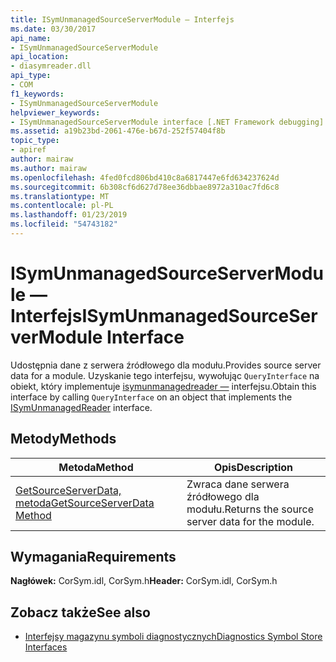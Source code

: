 ```yaml
---
title: ISymUnmanagedSourceServerModule — Interfejs
ms.date: 03/30/2017
api_name:
- ISymUnmanagedSourceServerModule
api_location:
- diasymreader.dll
api_type:
- COM
f1_keywords:
- ISymUnmanagedSourceServerModule
helpviewer_keywords:
- ISymUnmanagedSourceServerModule interface [.NET Framework debugging]
ms.assetid: a19b23bd-2061-476e-b67d-252f57404f8b
topic_type:
- apiref
author: mairaw
ms.author: mairaw
ms.openlocfilehash: 4fed0fcd806bd410c8a6817447e6fd634237624d
ms.sourcegitcommit: 6b308cf6d627d78ee36dbbae8972a310ac7fd6c8
ms.translationtype: MT
ms.contentlocale: pl-PL
ms.lasthandoff: 01/23/2019
ms.locfileid: "54743182"
---
```

# <a name="isymunmanagedsourceservermodule-interface"></a><span data-ttu-id="9227a-102">ISymUnmanagedSourceServerModule — Interfejs</span><span class="sxs-lookup"><span data-stu-id="9227a-102">ISymUnmanagedSourceServerModule Interface</span></span>
<span data-ttu-id="9227a-103">Udostępnia dane z serwera źródłowego dla modułu.</span><span class="sxs-lookup"><span data-stu-id="9227a-103">Provides source server data for a module.</span></span> <span data-ttu-id="9227a-104">Uzyskanie tego interfejsu, wywołując `QueryInterface` na obiekt, który implementuje [isymunmanagedreader —](../../../../docs/framework/unmanaged-api/diagnostics/isymunmanagedreader-interface.md) interfejsu.</span><span class="sxs-lookup"><span data-stu-id="9227a-104">Obtain this interface by calling `QueryInterface` on an object that implements the [ISymUnmanagedReader](../../../../docs/framework/unmanaged-api/diagnostics/isymunmanagedreader-interface.md) interface.</span></span>  
  
## <a name="methods"></a><span data-ttu-id="9227a-105">Metody</span><span class="sxs-lookup"><span data-stu-id="9227a-105">Methods</span></span>  
  
|<span data-ttu-id="9227a-106">Metoda</span><span class="sxs-lookup"><span data-stu-id="9227a-106">Method</span></span>|<span data-ttu-id="9227a-107">Opis</span><span class="sxs-lookup"><span data-stu-id="9227a-107">Description</span></span>|  
|------------|-----------------|  
|[<span data-ttu-id="9227a-108">GetSourceServerData, metoda</span><span class="sxs-lookup"><span data-stu-id="9227a-108">GetSourceServerData Method</span></span>](../../../../docs/framework/unmanaged-api/diagnostics/isymunmanagedsourceservermodule-getsourceserverdata-method.md)|<span data-ttu-id="9227a-109">Zwraca dane serwera źródłowego dla modułu.</span><span class="sxs-lookup"><span data-stu-id="9227a-109">Returns the source server data for the module.</span></span>|  
  
## <a name="requirements"></a><span data-ttu-id="9227a-110">Wymagania</span><span class="sxs-lookup"><span data-stu-id="9227a-110">Requirements</span></span>  
 <span data-ttu-id="9227a-111">**Nagłówek:** CorSym.idl, CorSym.h</span><span class="sxs-lookup"><span data-stu-id="9227a-111">**Header:** CorSym.idl, CorSym.h</span></span>  
  
## <a name="see-also"></a><span data-ttu-id="9227a-112">Zobacz także</span><span class="sxs-lookup"><span data-stu-id="9227a-112">See also</span></span>
- [<span data-ttu-id="9227a-113">Interfejsy magazynu symboli diagnostycznych</span><span class="sxs-lookup"><span data-stu-id="9227a-113">Diagnostics Symbol Store Interfaces</span></span>](../../../../docs/framework/unmanaged-api/diagnostics/diagnostics-symbol-store-interfaces.md)
